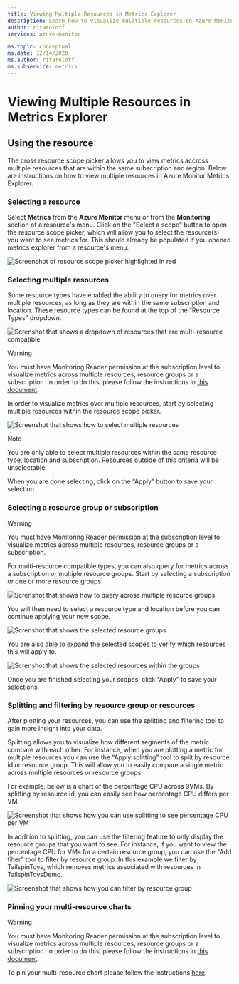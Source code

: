 ```yaml
---
title: Viewing Multiple Resources in Metrics Explorer
description: Learn how to visualize mulitiple resources on Azure Monitor Metrics Explorer
author: ritaroloff
services: azure-monitor

ms.topic: conceptual
ms.date: 12/14/2020
ms.author: ritaroloff
ms.subservice: metrics
---
```


# Viewing Multiple Resources in Metrics Explorer

## Using the resource 

The cross resource scope picker allows you to view metrics accross multiple resources that are within the same subscription and region. Below are instructions on how to view multiple resources in Azure Monitor Metrics Explorer. 

### Selecting a resource 

Select **Metrics** from the **Azure Monitor** menu or from the **Monitoring** section of a resource's menu. Click on the "Select a scope" button to open the resource scope picker, which will allow you to select the resource(s) you want to see metrics for. This should already be populated if you opened metrics explorer from a resource's menu. 

![Screenshot of resource scope picker highlighted in red](./media/metrics-charts/019.png)

### Selecting multiple resources 

Some resource types have enabled the ability to query for metrics over multiple resources, as long as they are within the same subscription and location. These resource types can be found at the top of the “Resource Types” dropdown. 

![Screnshot that shows a dropdown of resources that are multi-resource compatible ](./media/metrics-charts/020.png)

> [!WARNING] 
> You must have Monitoring Reader permission at the subscription level to visualize metrics across multiple resources, resource groups or a subscription. In order to do this, please follow the instructions in [this document](https://docs.microsoft.com/azure/role-based-access-control/role-assignments-portal).

In order to visualize metrics over multiple resources, start by selecting multiple resources within the resource scope picker. 

![Screenshot that shows how to select multiple resources](./media/metrics-charts/021.png)

> [!NOTE]
> You are only able to select multiple resources within the same resource type, location and subscription. Resources outside of this criteria will be unselectable. 

When you are done selecting, click on the “Apply” button to save your selection. 

### Selecting a resource group or subscription 

> [!WARNING]
> You must have Monitoring Reader permission at the subscription level to visualize metrics across multiple resources, resource groups or a subscription. 

For multi-resource compatible types, you can also query for metrics across a subscription or multiple resource groups. Start by selecting a subscription or one or more resource groups: 

![Screnshot that shows how to query across multiple resource groups ](./media/metrics-charts/022.png)

You will then need to select a resource type and location before you can continue applying your new scope. 

![Screnshot that shows the selected resource groups ](./media/metrics-charts/023.png)

You are also able to expand the selected scopes to verify which resources this will apply to.

![Screnshot that shows the selected resources within the groups ](./media/metrics-charts/024.png)

Once you are finished selecting your scopes, click “Apply” to save your selections. 

### Splitting and filtering by resource group or resources

After plotting your resources, you can use the splitting and filtering tool to gain more insight into your data. 

Splitting allows you to visualize how different segments of the metric compare with each other. For instance, when you are plotting a metric for multiple resources you can use the “Apply splitting” tool to split by resource id or resource group. This will allow you to easily compare a single metric across multiple resources or resource groups.  

For example, below is a chart of the percentage CPU across 9VMs. By splitting by resource id, you can easily see how percentage CPU differs per VM. 

![Screenshot that shows how you can use splitting to see percentage CPU per VM](./media/metrics-charts/026.png)

In addition to splitting, you can use the filtering feature to only display the resource groups that you want to see.  For instance, if you want to view the percentage CPU for VMs for a certain resource group, you can use the "Add filter” tool to filter by resource group. In this example we filter by TailspinToys, which removes metrics associated with resources in TailspinToysDemo. 

![Screenshot that shows how you can filter by resource group](./media/metrics-charts/027.png)

### Pinning your multi-resource charts 

> [!WARNING] 
> You must have Monitoring Reader permission at the subscription level to visualize metrics across multiple resources, resource groups or a subscription. In order to do this, please follow the instructions in [this document](https://docs.microsoft.com/azure/role-based-access-control/role-assignments-portal). 

To pin your multi-resource chart please follow the instructions [here](https://docs.microsoft.com/azure/azure-monitor/platform/metrics-charts#create-alert-rules). 

